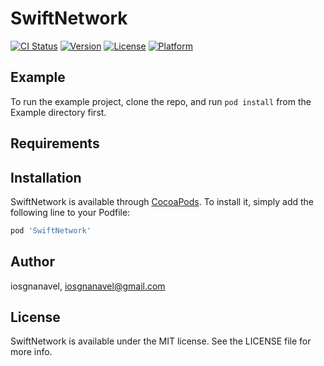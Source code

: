 # SwiftNetwork

[![CI Status](https://img.shields.io/travis/iosgnanavel/SwiftNetwork.svg?style=flat)](https://travis-ci.org/iosgnanavel/SwiftNetwork)
[![Version](https://img.shields.io/cocoapods/v/SwiftNetwork.svg?style=flat)](https://cocoapods.org/pods/SwiftNetwork)
[![License](https://img.shields.io/cocoapods/l/SwiftNetwork.svg?style=flat)](https://cocoapods.org/pods/SwiftNetwork)
[![Platform](https://img.shields.io/cocoapods/p/SwiftNetwork.svg?style=flat)](https://cocoapods.org/pods/SwiftNetwork)

## Example

To run the example project, clone the repo, and run `pod install` from the Example directory first.

## Requirements

## Installation

SwiftNetwork is available through [CocoaPods](https://cocoapods.org). To install
it, simply add the following line to your Podfile:

```ruby
pod 'SwiftNetwork'
```

## Author

iosgnanavel, iosgnanavel@gmail.com

## License

SwiftNetwork is available under the MIT license. See the LICENSE file for more info.

